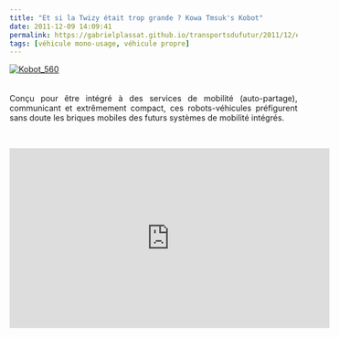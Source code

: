 ```yaml
---
title: "Et si la Twizy était trop grande ? Kowa Tmsuk's Kobot"
date: 2011-12-09 14:09:41
permalink: https://gabrielplassat.github.io/transportsdufutur/2011/12/et-si-la-twizy-etait-trop-grande-kowa-tmsuks-kobot.html
tags: [véhicule mono-usage, véhicule propre]
---
```


<p style="text-align: justify;"><a rel="lightbox" href="https://gabrielplassat.github.io/transportsdufutur/wp-content/uploads/sites/6/old/6a0120a66d2ad4970b0162fd9468a9970d-800wi.jpg"><img rel="lightbox[]" class="asset  asset-image at-xid-6a0120a66d2ad4970b0162fd9468a9970d" style="display: block; margin-left: auto; margin-right: auto;" title="Kobot_560" src="/wp-content/uploads/sites/6/old/6a0120a66d2ad4970b0162fd9468a9970d-500wi.jpg" alt="Kobot_560" /></a><br /><br />Conçu pour être intégré à des services de mobilité (auto-partage), communicant et extrêmement compact, ces robots-véhicules préfigurent sans doute les briques mobiles des futurs systèmes de mobilité intégrés.</p> <p style="text-align: justify;"> </p> <iframe width="560" height="315" src="http://www.youtube.com/embed/6sqljRqBvaU" frameborder="0" allowfullscreen></iframe>

